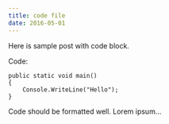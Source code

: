 ```yaml
---
title: code file 
date: 2016-05-01 
---
```


Here is sample post with code block.

Code:
	
	public static void main()
	{
		Console.WriteLine("Hello");
	}

Code should be formatted well. 
Lorem ipsum...